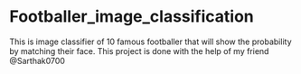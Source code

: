 # Footballer_image_classification
This is image classifier of 10 famous footballer that will show the probability by matching their face.
This project is done with the help of my friend @Sarthak0700 
